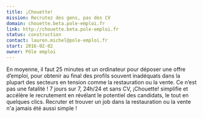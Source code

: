 ```yaml
---
title: ¡Chouette!
mission: Recrutez des gens, pas des CV
domain: chouette.beta.pole-emploi.fr
link: http://chouette.beta.pole-emploi.fr
status: construction
contact: lauren.michel@pole-emploi.fr
start: 2016-02-02
owner: Pôle emploi
---
```


En moyenne, il faut 25 minutes et un ordinateur pour déposer une offre d’emploi, pour obtenir au final des profils souvent inadéquats dans la plupart des secteurs en tension comme la restauration ou la vente. Ce n’est pas une fatalité ! 7 jours sur 7, 24h/24 et sans CV, ¡Chouette! simplifie et accélère le recrutement en révélant le potentiel des candidats, le tout en quelques clics. Recruter et trouver un job dans la restauration ou la vente n'a jamais été aussi simple !
